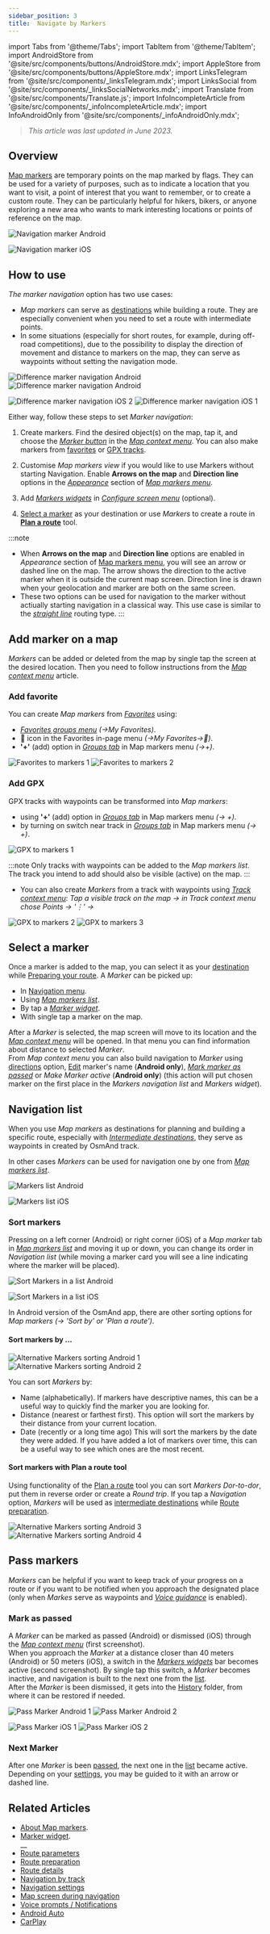 ```yaml
---
sidebar_position: 3
title:  Navigate by Markers
---
```


import Tabs from '@theme/Tabs';
import TabItem from '@theme/TabItem';
import AndroidStore from '@site/src/components/buttons/AndroidStore.mdx';
import AppleStore from '@site/src/components/buttons/AppleStore.mdx';
import LinksTelegram from '@site/src/components/_linksTelegram.mdx';
import LinksSocial from '@site/src/components/_linksSocialNetworks.mdx';
import Translate from '@site/src/components/Translate.js';
import InfoIncompleteArticle from '@site/src/components/_infoIncompleteArticle.mdx';
import InfoAndroidOnly from '@site/src/components/_infoAndroidOnly.mdx';

<InfoIncompleteArticle/>

> *This article was last updated in June 2023.*

## Overview

[Map markers](../../personal/markers.md) are temporary points on the map marked by flags. They can be used for a variety of purposes, such as to indicate a location that you want to visit, a point of interest that you want to remember, or to create a custom route. They can be particularly helpful for hikers, bikers, or anyone exploring a new area who wants to mark interesting locations or points of reference on the map.  

<Tabs groupId="operating-systems">

<TabItem value="android" label="Android">  

![Navigation marker Android](@site/static/img/navigation/marker/navigation_marker_android.png)

</TabItem>

<TabItem value="ios" label="iOS">

![Navigation marker iOS](@site/static/img/navigation/marker/navigation_marker_ios.png)

</TabItem>

</Tabs>

## How to use

*The marker navigation* option has two use cases:
- *Map markers* can serve as [destinations](./route-navigation.md/#set-destinations) while building a route. They are especially convenient when you need to set a route with intermediate points.
- In some situations (especially for short routes, for example, during off-road competitions), due to the possibility to display the direction of movement and distance to markers on the map, they can serve as waypoints without setting the navigation mode.  

<Tabs groupId="operating-systems">

<TabItem value="android" label="Android">  

 ![Difference marker navigation Android](@site/static/img/navigation/marker/markers_ex_andr_2.png) ![Difference marker navigation Android](@site/static/img/navigation/marker/markers_ex_andr_1.png)

</TabItem>

<TabItem value="ios" label="iOS">

![Difference marker navigation iOS 2](@site/static/img/navigation/marker/markers_ex_ios_2.png) ![Difference marker navigation iOS 1](@site/static/img/navigation/marker/markers_ex_ios_1.png) 

</TabItem>

</Tabs>

Either way, follow these steps to set *Marker navigation*:

1. Create markers. Find the desired object(s) on the map, tap it, and choose the *[Marker button](../../personal/markers.md#add-marker-on-the-map)* in the *[Map context menu](../../map/map-context-menu.md#add--edit-marker)*. You can also make markers from [favorites](#add-favorite-group) or [GPX tracks](#add-gpx).

2. Customise *Map markers view* if you would like to use Markers without starting Navigation. Enable **Arrows on the map** and **Direction line** options in the *[Appearance](../../personal/markers.md#appearance-on-the-map)* section of *[Map markers menu](../../personal/markers.md#map-markers-menu)*.

3.  Add *[Markers widgets](../../personal/markers.md#marker-widgets)* in *[Configure screen menu](../../widgets/configure-screen.md)* (optional).

4. [Select a marker](#select-markers) as your destination or use *Markers* to create a route in [**Plan a route**](../../personal/markers.md#plan-route-for-markers) tool.
   
:::note
- When **Arrows on the map** and **Direction line** options are enabled in *Appearance* section of [Map markers menu](../../personal/markers.md#appearance-on-the-map), you will see an arrow or dashed line on the map. The arrow shows the direction to the active marker when it is outside the current map screen. Direction line is drawn when your geolocation and marker are both on the same screen.  
- These two options can be used for navigation to the marker without actiually starting navigation in a classical way. This use case is similar to the *[straight line](../routing/straight-line-routing.md)* routing type.
:::

## Add marker on a map

*Markers* can be added or deleted from the map by single tap the screen at the desired location. Then you need to follow instructions from the *[Map context menu](../../map/map-context-menu.md#add--edit-marker)* article.  

### Add favorite

<InfoAndroidOnly />

You can create *Map markers* from *[Favorites](../../personal/favorites.md)* using:
- *[Favorites groups menu](../../personal/favorites.md#add-to-map-markers)* *(<Translate android="true" ids="shared_string_menu,shared_string_my_places"/>→My Favorites)*.
- &#128681; icon in the Favorites in-page menu *(<Translate android="true" ids="shared_string_menu,shared_string_my_places"/>→My Favorites→&#128681;)*.
- **'+'** (add) option  in *[Groups tab](../../personal/markers.md#groups)* in Map markers menu *(<Translate android="true" ids="shared_string_menu,map_markers,shared_string_groups"/>→+)*.  
  
![Favorites to markers 1](@site/static/img/navigation/marker/markers_favorites_andr_3.png) ![Favorites to markers 2](@site/static/img/navigation/marker/markers_favorites_andr_2.png)


### Add GPX

<InfoAndroidOnly />

GPX tracks with waypoints can be transformed into *Map markers*:
- using **'+'** (add) option  in *[Groups tab](../../personal/markers.md#groups)* in Map markers menu *(<Translate android="true" ids="shared_string_menu,map_markers,shared_string_groups"/>→ +)*.  
- by turning on switch near track in *[Groups tab](../../personal/markers.md#groups)* in Map markers menu *(<Translate android="true" ids="shared_string_menu,map_markers,shared_string_groups"/>→ +)*.

![GPX to markers 1](@site/static/img/navigation/marker/track_to_markers_andr.png)

:::note
Only tracks with waypoints can be added to the *Map markers list*. The track you intend to add should also be visible (active) on the map.
:::

- You can also create *Markers* from a track with waypoints using *[Track context menu](../../map/tracks/track-context-menu.md#waypoints-folder)*: *Tap a visible track on the map → in Track context menu chose Points → '&#8942;' → <Translate android="true" ids="add_group_to_markers"/>*

![GPX to markers 2](@site/static/img/navigation/marker/track_to_markers_andr_2.png) ![GPX to markers 3](@site/static/img/navigation/marker/track_to_markers_andr_3.png)

## Select a marker

Once a marker is added to the map, you can select it as your [destination](./route-navigation.md/#set-destinations) while [Preparing your route](./route-navigation.md). A *Marker* can be picked up:

- In [Navigation menu](./route-navigation.md#set-target-point).  
- Using *[Map markers list](../../personal/markers.md#list)*.
- By tap a *[Marker widget](../../widgets/markers.md)*.
- With single tap a marker on the map.

<!-- screenshot -->

After a *Marker* is selected, the map screen will move to its location and the *[Map context menu](../../map/map-context-menu.md)* will be opened. In that menu you can find information about distance to selected *Marker*.  
From *Map context menu* you can also build navigation to *Marker* using [directions](../../map/map-context-menu.md#directions-to--from) option, [Edit](../../personal/markers.md#add--edit-marker) marker's name (**Android only**), *[Mark marker as passed](#pass-markers)* or *Make *Marker* active* (**Android only**) (this action will put chosen marker on the first place in the *Markers navigation list* and *Markers widget*).

## Navigation list

When you use *Map markers* as destinations for planning and building a specific route, especially with *[Intermediate destinations](./route-navigation.md#intermediate-destinations)*, they serve as waypoints in created by OsmAnd track.  

In other cases *Markers* can be used for navigation one by one from *[Map markers list](../../personal/markers.md#list)*.

<Tabs groupId="operating-systems">

<TabItem value="android" label="Android">  

![Markers list Android](@site/static/img/navigation/marker/markers_list_andr.png)

</TabItem>

<TabItem value="ios" label="iOS">

![Markers list iOS](@site/static/img/navigation/marker/markers_list_ios.png)

</TabItem>

</Tabs>

### Sort markers

Pressing on a left corner (Android) or right corner (iOS) of a *Map marker* tab in *[Map markers list](../../personal/markers.md#list)* and moving it up or down, you can change its order in *Navigation list* (while moving a marker card you will see a line indicating where the marker will be placed).

<Tabs groupId="operating-systems">

<TabItem value="android" label="Android">  

![Sort Markers in a list Android](@site/static/img/navigation/marker/sort_markers_andr.png)

</TabItem>

<TabItem value="ios" label="iOS">

![Sort Markers in a list iOS](@site/static/img/navigation/marker/sort_markers_ios.png)

</TabItem>

</Tabs>

In Android version of the OsmAnd app, there are other sorting options for *Map markers* *(<Translate android="true" ids="shared_string_menu,map_markers,shared_string_more"/>→ 'Sort by' or 'Plan a route')*.

#### Sort markers by ...

<Tabs groupId="operating-systems">

<TabItem value="android" label="Android">  

![Alternative Markers sorting Android 1](@site/static/img/navigation/marker/sorting_markers_andr_1.png) ![Alternative Markers sorting Android 2](@site/static/img/navigation/marker/sorting_markers_andr_2.png)

</TabItem>

<TabItem value="ios" label="iOS">

<InfoAndroidOnly />

</TabItem>

</Tabs>

You can sort *Markers* by:

- Name (alphabetically). If markers have descriptive names, this can be a useful way to quickly find the marker you are looking for.
- Distance (nearest or farthest first). This option will sort the markers by their distance from your current location.
- Date (recently or a long time ago) This will sort the markers by the date they were added. If you have added a lot of markers over time, this can be a useful way to see which ones are the most recent.

#### Sort markers with Plan a route tool

Using functionality of the [Plan a route](../../plan-route/create-route.md#points-list-and-graph) tool you can sort *Markers* *Dor-to-dor*, put them in reverse order or create a *Round trip*. If you tap a *Navigation* option, *Markers* will be used as [intermediate destinations](../setup/route-navigation.md#intermediate-destinations) while [Route preparation](../setup/route-navigation.md).

<Tabs groupId="operating-systems">

<TabItem value="android" label="Android">  

![Alternative Markers sorting Android 3](@site/static/img/navigation/marker/sorting_markers_andr_3.png) ![Alternative Markers sorting Android 4](@site/static/img/navigation/marker/sorting_markers_andr_4.png)

</TabItem>

<TabItem value="ios" label="iOS">

<InfoAndroidOnly />

</TabItem>

</Tabs>

## Pass markers

*Markers* can be helpful if you want to keep track of your progress on a route or if you want to be notified when you approach the designated place (only when *Markes* serve as waypoints and *[Voice guidance](../guidance/voice-navigation.md)* is enabled).
### Mark as passed

A *Marker* can be marked as passed (Android) or dismissed (iOS) through the *[Map context menu](../../map/map-context-menu.md#add--edit-marker)* (first screenshot).  
When you approach the *Marker* at a distance closer than 40 meters (Android) or 50 meters (iOS), a switch in the *[Markers widgets](../../widgets/markers.md#top-bar-widget)* bar becomes active (second screenshot). By single tap this switch, a *Marker* becomes inactive, and navigation is built to the next one from the [list](#navigation-list).  
After the *Marker* is been dismissed, it gets into the [History](../../personal/markers.md#history) folder, from where it can be restored if needed.  

<Tabs groupId="operating-systems">

<TabItem value="android" label="Android">  

![Pass Marker Android 1](@site/static/img/navigation/marker/pass_markers_andr_1.png) ![Pass Marker Android 2](@site/static/img/navigation/marker/pass_markers_andr_2.png) 

</TabItem>

<TabItem value="ios" label="iOS">

![Pass Marker iOS 1](@site/static/img/navigation/marker/pass_markers_ios_1.png) ![Pass Marker iOS 2](@site/static/img/navigation/marker/pass_markers_ios_2.png) 

</TabItem>

</Tabs>

### Next Marker

After one *Marker* is been [passed](#mark-as-passed), the next one in the [list](../../personal/markers.md#list) became active. Depending on your [settings](#how-to-use), you may be guided to it with an arrow or dashed line.

## Related Articles

- [About Map markers](../../personal/markers.md).
- [Marker widget](../../widgets/markers.md).  
__
- [Route parameters](../routing/routing-types.md)
- [Route preparation](./route-navigation.md)
- [Route details](./route-details.md)
- [Navigation by track](./gpx-navigation.md)
- [Navigation settings](../guidance/navigation-settings.md)
- [Map screen during navigation](../guidance/map-during-navigation.md)
- [Voice prompts / Notifications](../guidance/voice-navigation.md)
- [Android Auto](../auto-car.md)
- [CarPlay](../car-play.md)